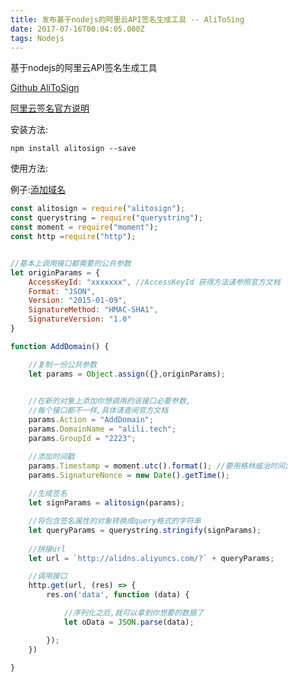 ```yaml
---
title: 发布基于nodejs的阿里云API签名生成工具 -- AliToSing
date: 2017-07-16T00:04:05.000Z
tags: Nodejs
---
```


基于nodejs的阿里云API签名生成工具

[Github AliToSign](https://github.com/Fantasy9527/AliToSign)


[阿里云签名官方说明](https://help.aliyun.com/document_detail/29747.html?spm=5176.doc29743.2.4.SAqOxJ)

安装方法:
```
npm install alitosign --save
```

使用方法:

例子:[添加域名](https://help.aliyun.com/document_detail/29749.html?spm=5176.doc29744.6.592.RG61hE)

```javascript
const alitosign = require("alitosign");
const querystring = require("querystring");
const moment = require("moment");
const http =require("http");


//基本上调用接口都需要的公共参数
let originParams = {
    AccessKeyId: "xxxxxxx", //AccessKeyId 获得方法请参照官方文档
    Format: "JSON",
    Version: "2015-01-09",
    SignatureMethod: "HMAC-SHA1",
    SignatureVersion: "1.0"
}

function AddDomain() {

    //复制一份公共参数
    let params = Object.assign({},originParams); 
    

    //在新的对象上添加你想调用的该接口必要参数,
    //每个接口都不一样,具体请查阅官方文档
    params.Action = "AddDomain";
    params.DomainName = "alili.tech";
    params.GroupId = "2223";

    //添加时间戳
    params.Timestamp = moment.utc().format(); //要用格林威治时间;
    params.SignatureNonce = new Date().getTime();
    
    //生成签名
    let signParams = alitosign(params);

    //将包含签名属性的对象转换成query格式的字符串
    let queryParams = querystring.stringify(signParams);
    
    //拼接url
    let url = `http://alidns.aliyuncs.com/?` + queryParams;

    //调用接口
    http.get(url, (res) => {
        res.on('data', function (data) {

            //序列化之后,就可以拿到你想要的数据了
            let oData = JSON.parse(data);

        });
    })

} 
```
